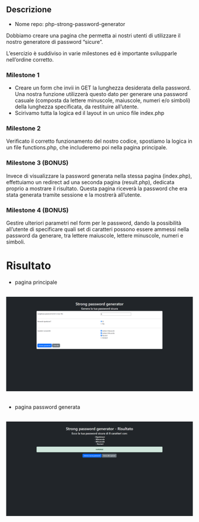 ## Descrizione
- Nome repo: php-strong-password-generator

Dobbiamo creare una pagina che permetta ai nostri utenti di utilizzare il nostro generatore di password “sicure”.

L’esercizio è suddiviso in varie milestones ed è importante svilupparle nell’ordine corretto.

### Milestone 1
- Creare un form che invii in GET la lunghezza desiderata della password.
Una nostra funzione utilizzerà questo dato per generare una password casuale (composta da lettere minuscole, maiuscole, numeri e/o simboli) della lunghezza specificata, da restituire all’utente.
- Scirivamo tutta la logica ed il layout in un unico file index.php

### Milestone 2
Verificato il corretto funzionamento del nostro codice, spostiamo la logica in un file functions.php, che 
includeremo poi nella pagina principale.

### Milestone 3 (BONUS)
Invece di visualizzare la password generata nella stessa pagina (index.php), effettuiamo un redirect ad una seconda pagina (result.php), dedicata proprio a mostrare il risultato. 
Questa pagina riceverà la password che era stata generata tramite sessione e la mostrerà all’utente.

### Milestone 4 (BONUS)
Gestire ulteriori parametri nel form per le password, dando la possibilità all’utente di specificare quali set di caratteri possono essere ammessi nella password da generare, tra lettere maiuscole, lettere minuscole, numeri e simboli.

# Risultato
- pagina principale
<br>
<img src="./result/bonus-1.png">
<br>
<br>

- pagina password generata
<br>
<img src="./result/bonus-2.png">

